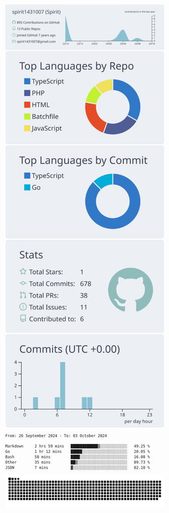 [![](https://raw.githubusercontent.com/spirit1431007/spirit1431007/master/profile-summary-card-output/nord_bright/0-profile-details.svg)](https://git.io/spiritx)
[![](https://raw.githubusercontent.com/spirit1431007/spirit1431007/master/profile-summary-card-output/nord_bright/1-repos-per-language.svg)](https://git.io/spiritx) [![](https://raw.githubusercontent.com/spirit1431007/spirit1431007/master/profile-summary-card-output/nord_bright/2-most-commit-language.svg)](https://git.io/spiritx)
[![](https://raw.githubusercontent.com/spirit1431007/spirit1431007/master/profile-summary-card-output/nord_bright/3-stats.svg)](https://git.io/spiritx) [![](https://raw.githubusercontent.com/spirit1431007/spirit1431007/master/profile-summary-card-output/nord_bright/4-productive-time.svg)](https://git.io/spiritx)

<!--START_SECTION:waka-->

```txt
From: 26 September 2024 - To: 03 October 2024

Markdown     2 hrs 59 mins   ████████████▒░░░░░░░░░░░░   49.25 %
Go           1 hr 12 mins    █████░░░░░░░░░░░░░░░░░░░░   20.05 %
Bash         58 mins         ████░░░░░░░░░░░░░░░░░░░░░   16.08 %
Other        35 mins         ██▒░░░░░░░░░░░░░░░░░░░░░░   09.73 %
JSON         7 mins          ▓░░░░░░░░░░░░░░░░░░░░░░░░   02.10 %
```

<!--END_SECTION:waka-->

![contribution](https://github.com/spirit1431007/spirit1431007/blob/output/github-contribution-grid-snake.svg)
